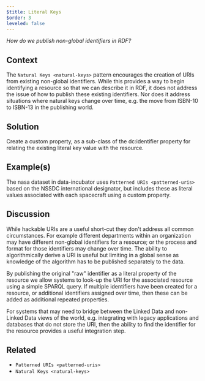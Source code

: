 ```yaml
---
$title: Literal Keys
$order: 3
leveled: false
---
```


  *How do we publish non-global identifiers in RDF?*

## Context

The `Natural Keys <natural-keys>` pattern encourages the creation of URIs from existing non-global identifiers. While this provides a way to begin identifying a resource so that we can describe it in RDF, it does not address the issue of how to publish these existing identifiers. Nor does it address situations where natural keys change over time, e.g. the move from ISBN-10 to ISBN-13 in the publishing world.

## Solution

Create a custom property, as a sub-class of the dc:identifier property for relating the existing literal key value with the resource.

## Example(s)

The nasa dataset in data-incubator uses `Patterned URIs <patterned-uris>` based on the NSSDC international designator, but includes these as literal values associated with each spacecraft using a custom property.

## Discussion

While hackable URIs are a useful short-cut they don't address all common circumstances. For example different departments within an organization may have different non-global identifiers for a resource; or the process and format for those identifiers may change over time. The ability to algorithmically derive a URI is useful but limiting in a global sense as knowledge of the algorithm has to be published separately to the data.

By publishing the original "raw" identifier as a literal property of the resource we allow systems to look-up the URI for the associated resource using a simple SPARQL query. If multiple identifiers have been created for a resource, or additional identifiers assigned over time, then these can be added as additional repeated properties.

For systems that may need to bridge between the Linked Data and non-Linked Data views of the world, e.g. integrating with legacy applications and databases that do not store the URI, then the ability to find the identifier for the resource provides a useful integration step.

## Related

- `Patterned URIs <patterned-uris>`
- `Natural Keys <natural-keys>`
